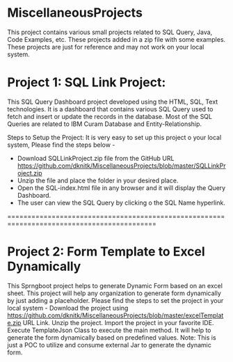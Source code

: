 # MiscellaneousProjects 

This project contains various small projects related to SQL Query, Java, Code Examples, etc.
These projects added in a zip file with some examples. 
These projects are just for reference and may not work on your local system.

# Project 1: SQL Link Project:

This SQL Query Dashboard project developed using the HTML, SQL, Text technologies. It is a dashboard that contains various SQL Query used to fetch and insert or update the records in the database.
Most of the SQL Queries are related to IBM Curam Database and Entity-Relationship.

Steps to Setup the Project:
It is very easy to set up this project o your local system, Please find the steps below -
* Download SQLLinkProject.zip file from the GitHub URL https://github.com/dknitk/MiscellaneousProjects/blob/master/SQLLinkProject.zip
* Unzip the file and place the folder in your desired place.
* Open the SQL-index.html file in any browser and it will display the Query Dashboard.
* The user can view the SQL Query by clicking o the SQL Name hyperlink.

===========================================================================================
# Project 2: Form Template to Excel Dynamically

This Sprngboot project helps to generate Dynamic Form based on an excel sheet. This project will help any organization to generate form dynamically by just adding a placeholder.
Please find the steps to set the project in your local system -
Download the project using https://github.com/dknitk/MiscellaneousProjects/blob/master/excelTemplate.zip URL Link.
Unzip the project.
Import the project in your favorite IDE.
Execute TemplateJson Class to execute the main method. It will help to generate the form dynamically based on predefined values.
Note: This is just a POC to utilize and consume external Jar to generate the dynamic form.

